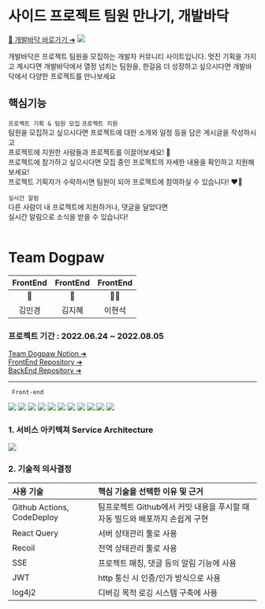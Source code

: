 # 사이드 프로젝트 팀원 만나기, 개발바닥
[🐾 개발바닥 바로가기 ➜](https://dogpaw.kr)
![](https://velog.velcdn.com/images/sparrowscout/post/3613a838-ab67-47aa-8207-3e7d2433e224/image.png)


개발바닥은 프로젝트 팀원을 모집하는 개발자 커뮤니티 사이트입니다.
멋진 기획을 가지고 계시다면 개발바닥에서 열정 넘치는 팀원을,
한걸음 더 성장하고 싶으시다면 개발바닥에서 다양한 프로젝트를 만나보세요

## 핵심기능
`프로젝트 기획 & 팀원 모집` `프로젝트 지원` <br/>
팀원을 모집하고 싶으시다면 프로젝트에 대한 소개와 일정 등을 담은 게시글을 작성하시고 <br/>
프로젝트에 지원한 사람들과 프로젝트를 이끌어보세요! 🤟 <br/>
프로젝트에 참가하고 싶으시다면 모집 중인 프로젝트의 자세한 내용을 확인하고 지원해보세요! <br/>
프로젝트 기획자가 수락하시면 팀원이 되어 프로젝트에 참여하실 수 있습니다! ❤️‍🔥 <br/>

`실시간 알림` <br/>
다른 사람이 내 프로젝트에 지원하거나, 댓글을 달았다면 <br/>
실시간 알림으로 소식을 받을 수 있습니다! <br/>
<br/>

# Team Dogpaw

|FrontEnd|FrontEnd|FrontEnd|
|:------:|:-----:|:----:|
|🐠|🐣|🐻‍❄️|
|김민경|김지혜|이현석|

### 프로젝트 기간 : 2022.06.24 ~ 2022.08.05
[Team Dogpaw Notion ➜](https://www.notion.so/dogpaw-project-board-dfc069757edd48498b410e1c41bf0ab5)<br/>
[FrontEnd Repository ➜](https://github.com/teamDogpaw/dogpaw_FE)<br/>
[BackEnd Repository ➜](https://github.com/teamDogpaw/dogpaw_BE)<br/>

<hr/>

<code> Front-end </code> 
</br>
<p float="left">

<img src="https://img.shields.io/badge/javascript-F7DF1E?style=for-the-badge&logo=javascript&logoColor=black">
<img src="https://img.shields.io/badge/react-61DAFB?style=for-the-badge&logo=react&logoColor=black">
<img src="https://img.shields.io/badge/html-E34F26?style=for-the-badge&logo=html5&logoColor=white">
<img src="https://img.shields.io/badge/css-1572B6?style=for-the-badge&logo=css3&logoColor=white">
<img src="https://img.shields.io/badge/React Query-FF4154?style=for-the-badge&logo=React Query&logoColor=white">
<img src="https://img.shields.io/badge/styled components-DB7093?style=for-the-badge&logo=styled-components&logoColor=white">
<img src="https://img.shields.io/badge/React Router-CA4245?style=for-the-badge&logo=React Router&logoColor=white">
<img src="https://img.shields.io/badge/Recoil-181717?style=for-the-badge&logo=Recoil&logoColor=white">
<img src="https://img.shields.io/badge/GitHub-181717?style=for-the-badge&logo=GitHub&logoColor=white">
<img src="https://img.shields.io/badge/GitHub Actions-2088FF?style=for-the-badge&logo=GitHub Actions&logoColor=white">
<img src="https://img.shields.io/badge/Amazon S3-569A31?style=for-the-badge&logo=Amazon S3&logoColor=white">

### 1. 서비스 아키텍쳐 Service Architecture
![](https://velog.velcdn.com/images/sparrowscout/post/8e1f0a60-63bc-4d74-8db2-fcb109af537d/image.png)

### 2. 기술적 의사결정

|사용 기술   |핵심 기술을 선택한 이유 및 근거|
|:---------|:--------|
|Github Actions, CodeDeploy|팀프로젝트 Github에서 커밋 내용을 푸시할 때 자동 빌드와 배포까지 손쉽게 구현|
|React Query|서버 상태관리 툴로 사용|
|Recoil|전역 상태관리 툴로 사용|
|SSE|프로젝트 매칭, 댓글 등의 알림 기능에 사용|
|JWT|http 통신 시 인증/인가 방식으로 사용|
|log4j2|디버깅 목적 로깅 시스템 구축에 사용|
